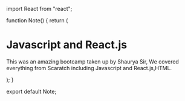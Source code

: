 import React from "react";

function Note() {
  return (
    <div className="note">
      <h1>Javascript and React.js</h1>
      <p>
        This was an amazing bootcamp taken up by Shaurya Sir, We covered
        everything from Scaratch including Javascript and React.js,HTML.
      </p>
    </div>
  );
}

export default Note;

